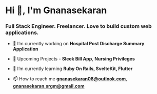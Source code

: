<h1>Hi 👋, I'm Gnanasekaran</h1>
<h3>Full Stack Engineer. Freelancer. Love to build custom web applications.</h3>


- 🔭 I’m currently working on **Hospital Post Discharge Summary Application** 

- :loudspeaker: Upcoming Projects - **Sleek Bill App**, **Nursing Privileges**

- 🌱 I’m currently learning **Ruby On Rails, SvelteKit, Flutter**

- 📫 How to reach me **gnanasekaran08@outlook.com**, **gnanasekaran.srgm@gmail.com**
